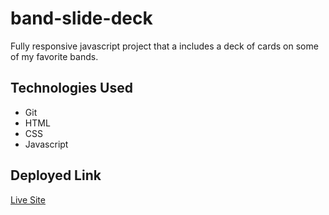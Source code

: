 # band-slide-deck

Fully responsive javascript project that a includes a deck of cards on some of my favorite bands. 

## Technologies Used 

* Git
* HTML
* CSS 
* Javascript 

## Deployed Link 

[Live Site](https://gabrielcrosetti.github.io/band-slide-deck/)
